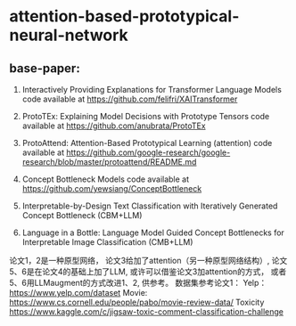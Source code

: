 # attention-based-prototypical-neural-network

## base-paper:

1. Interactively Providing Explanations for Transformer Language Models
code available at https://github.com/felifri/XAITransformer

2. ProtoTEx: Explaining Model Decisions with Prototype Tensors
code available at https://github.com/anubrata/ProtoTEx

3. ProtoAttend: Attention-Based Prototypical Learning     (attention)
code available at https://github.com/google-research/google-research/blob/master/protoattend/README.md

4. Concept Bottleneck Models
code available at https://github.com/yewsiang/ConceptBottleneck

5. Interpretable-by-Design Text Classification with Iteratively Generated Concept Bottleneck   (CBM+LLM)

6. Language in a Bottle: Language Model Guided Concept Bottlenecks for Interpretable Image Classification  (CMB+LLM)



论文1，2是一种原型网络， 论文3给加了attention（另一种原型网络结构）, 论文5、6是在论文4的基础上加了LLM, 或许可以借鉴论文3加attention的方式， 或者5、6用LLMaugment的方式改进1、2, 供参考。
数据集参考论文1：
Yelp：https://www.yelp.com/dataset 
Movie: https://www.cs.cornell.edu/people/pabo/movie-review-data/
Toxicity https://www.kaggle.com/c/jigsaw-toxic-comment-classification-challenge

